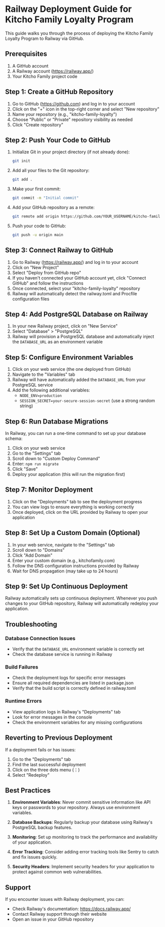 # Railway Deployment Guide for Kitcho Family Loyalty Program

This guide walks you through the process of deploying the Kitcho Family Loyalty Program to Railway via GitHub.

## Prerequisites

1. A GitHub account
2. A Railway account (https://railway.app/)
3. Your Kitcho Family project code

## Step 1: Create a GitHub Repository

1. Go to GitHub (https://github.com) and log in to your account
2. Click on the "+" icon in the top-right corner and select "New repository"
3. Name your repository (e.g., "kitcho-family-loyalty")
4. Choose "Public" or "Private" repository visibility as needed
5. Click "Create repository"

## Step 2: Push Your Code to GitHub

1. Initialize Git in your project directory (if not already done):
   ```bash
   git init
   ```

2. Add all your files to the Git repository:
   ```bash
   git add .
   ```

3. Make your first commit:
   ```bash
   git commit -m "Initial commit"
   ```

4. Add your GitHub repository as a remote:
   ```bash
   git remote add origin https://github.com/YOUR_USERNAME/kitcho-family-loyalty.git
   ```

5. Push your code to GitHub:
   ```bash
   git push -u origin main
   ```

## Step 3: Connect Railway to GitHub

1. Go to Railway (https://railway.app/) and log in to your account
2. Click on "New Project"
3. Select "Deploy from GitHub repo"
4. If you haven't connected your GitHub account yet, click "Connect GitHub" and follow the instructions
5. Once connected, select your "kitcho-family-loyalty" repository
6. Railway will automatically detect the railway.toml and Procfile configuration files

## Step 4: Add PostgreSQL Database on Railway

1. In your new Railway project, click on "New Service"
2. Select "Database" > "PostgreSQL"
3. Railway will provision a PostgreSQL database and automatically inject the `DATABASE_URL` as an environment variable

## Step 5: Configure Environment Variables

1. Click on your web service (the one deployed from GitHub)
2. Navigate to the "Variables" tab
3. Railway will have automatically added the `DATABASE_URL` from your PostgreSQL service
4. Add the following additional variables:
   - `NODE_ENV=production`
   - `SESSION_SECRET=your-secure-session-secret` (use a strong random string)

## Step 6: Run Database Migrations

In Railway, you can run a one-time command to set up your database schema:

1. Click on your web service
2. Go to the "Settings" tab
3. Scroll down to "Custom Deploy Command"
4. Enter: `npm run migrate`
5. Click "Save"
6. Deploy your application (this will run the migration first)

## Step 7: Monitor Deployment

1. Click on the "Deployments" tab to see the deployment progress
2. You can view logs to ensure everything is working correctly
3. Once deployed, click on the URL provided by Railway to open your application

## Step 8: Set Up a Custom Domain (Optional)

1. In your web service, navigate to the "Settings" tab
2. Scroll down to "Domains"
3. Click "Add Domain"
4. Enter your custom domain (e.g., kitchofamily.com)
5. Follow the DNS configuration instructions provided by Railway
6. Wait for DNS propagation (may take up to 24 hours)

## Step 9: Set Up Continuous Deployment

Railway automatically sets up continuous deployment. Whenever you push changes to your GitHub repository, Railway will automatically redeploy your application.

## Troubleshooting

### Database Connection Issues
- Verify that the `DATABASE_URL` environment variable is correctly set
- Check the database service is running in Railway

### Build Failures
- Check the deployment logs for specific error messages
- Ensure all required dependencies are listed in package.json
- Verify that the build script is correctly defined in railway.toml

### Runtime Errors
- View application logs in Railway's "Deployments" tab
- Look for error messages in the console
- Check the environment variables for any missing configurations

## Reverting to Previous Deployment

If a deployment fails or has issues:

1. Go to the "Deployments" tab
2. Find the last successful deployment
3. Click on the three dots menu (⋮)
4. Select "Redeploy"

## Best Practices

1. **Environment Variables**: Never commit sensitive information like API keys or passwords to your repository. Always use environment variables.

2. **Database Backups**: Regularly backup your database using Railway's PostgreSQL backup features.

3. **Monitoring**: Set up monitoring to track the performance and availability of your application.

4. **Error Tracking**: Consider adding error tracking tools like Sentry to catch and fix issues quickly.

5. **Security Headers**: Implement security headers for your application to protect against common web vulnerabilities.

## Support

If you encounter issues with Railway deployment, you can:
- Check Railway's documentation: https://docs.railway.app/
- Contact Railway support through their website
- Open an issue in your GitHub repository